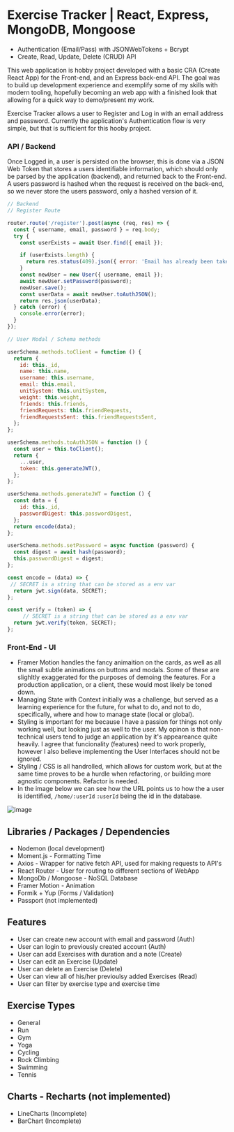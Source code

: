 # Exercise Tracker | React, Express, MongoDB, Mongoose

- Authentication (Email/Pass) with JSONWebTokens + Bcrypt
- Create, Read, Update, Delete (CRUD) API

This web application is hobby project developed with a basic CRA (Create React App) for the Front-end, and an Express back-end API. The goal was to build up development experience and exemplify some of my skills with modern tooling, hopefully becoming an web app with a finished look that allowing for a quick way to demo/present my work.

Exercise Tracker allows a user to Register and Log in with an email address and password. Currently the application's Authentication flow is very simple, but that is sufficient for this hooby project.

### API / Backend

Once Logged in, a user is persisted on the browser, this is done via a JSON Web Token that stores a users identifiable information, which should only be parsed by the application (backend), and returned back to the Front-end. A users password is hashed when the request is received on the back-end, so we never store the users password, only a hashed version of it.

```JavaScript
// Backend
// Register Route

router.route('/register').post(async (req, res) => {
  const { username, email, password } = req.body;
  try {
    const userExists = await User.find({ email });

    if (userExists.length) {
      return res.status(409).json({ error: 'Email has already been taken' });
    }
    const newUser = new User({ username, email });
    await newUser.setPassword(password);
    newUser.save();
    const userData = await newUser.toAuthJSON();
    return res.json(userData);
  } catch (error) {
    console.error(error);
  }
});

// User Modal / Schema methods

userSchema.methods.toClient = function () {
  return {
    id: this._id,
    name: this.name,
    username: this.username,
    email: this.email,
    unitSystem: this.unitSystem,
    weight: this.weight,
    friends: this.friends,
    friendRequests: this.friendRequests,
    friendRequestsSent: this.friendRequestsSent,
  };
};

userSchema.methods.toAuthJSON = function () {
  const user = this.toClient();
  return {
    ...user,
    token: this.generateJWT(),
  };
};

userSchema.methods.generateJWT = function () {
  const data = {
    id: this._id,
    passwordDigest: this.passwordDigest,
  };
  return encode(data);
};

userSchema.methods.setPassword = async function (password) {
  const digest = await hash(password);
  this.passwordDigest = digest;
};

const encode = (data) => {
 // SECRET is a string that can be stored as a env var
  return jwt.sign(data, SECRET);
};

const verify = (token) => {
     // SECRET is a string that can be stored as a env var
  return jwt.verify(token, SECRET);
};
```

### Front-End - UI

- Framer Motion handles the fancy animaition on the cards, as well as all the small subtle animations on buttons and modals. Some of these are slighltly exaggerated for the purposes of demoing the features. For a production application, or a client, these would most likely be toned down.
- Managing State with Context initially was a challenge, but served as a learning experience for the future, for what to do, and not to do, specifically, where and how to manage state (local or global).
- Styling is important for me because I have a passion for things not only working well, but looking just as well to the user. My opinon is that non-technical users tend to judge an application by it's appeareance quite heavily. I agree that funcionality (features) need to work properly, however I also believe implementing the User Interfaces should not be ignored.
- Styling / CSS is all handrolled, which allows for custom work, but at the same time proves to be a hurdle when refactoring, or building more agnostic components. Refactor is needed.
- In the image below we can see how the URL points us to how the a user is identified, `/home/:userId` `:userId` being the id in the database.

![image](https://user-images.githubusercontent.com/22927002/169090567-3ca49c42-892f-4bdc-ab1d-9bdc0d5dfe4e.png)

## Libraries / Packages / Dependencies

- Nodemon (local development)
- Moment.js - Formatting Time
- Axios - Wrapper for native fetch API, used for making requests to API's
- React Router - User for routing to different sections of WebApp
- MongoDb / Mongoose - NoSQL Database
- Framer Motion - Animation
- Formik + Yup (Forms / Validation)
- Passport (not implemented)

## Features

- User can create new account with email and password (Auth)
- User can login to previously created account (Auth)
- User can add Exercises with duration and a note (Create)
- User can edit an Exercise (Update)
- User can delete an Exercise (Delete)
- User can view all of his/her previoulsy added Exercises (Read)
- User can filter by exercise type and exercise time

## Exercise Types

- General
- Run
- Gym
- Yoga
- Cycling
- Rock Climbing
- Swimming
- Tennis

## Charts - Recharts (not implemented)

- LineCharts (Incomplete)
- BarChart (Incomplete)
